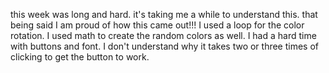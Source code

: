 this week was long and hard. it's taking me a while to understand this. that being said I am proud of how this came out!!! I used a loop for the color rotation. I used math to create the random colors as well. I had a hard time with buttons and font. I don't understand why it takes two or three times of clicking to get the button to work. 
